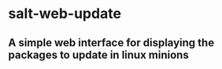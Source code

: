 # salt-web-update
## A simple web interface for displaying the packages to update in linux minions


